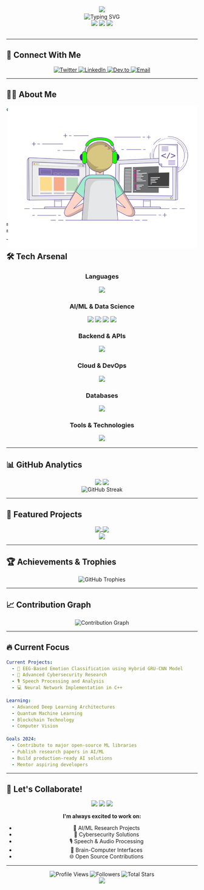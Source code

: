 <div align="center">
  <img src="https://capsule-render.vercel.app/api?type=waving&color=0:8B5CF6,50:06B6D4,100:10B981&height=120&section=header&text=Rudraksh%20Mohanty&fontSize=50&fontColor=fff&animation=fadeIn&fontAlignY=30&desc=AI/ML%20%7C%20Blockchain%20%7C%20Image%20Processing&descAlignY=55&descAlign=50"/>
</div>

<div align="center">
  <img src="https://readme-typing-svg.herokuapp.com?font=Fira+Code&weight=600&size=25&duration=4000&pause=1000&color=8B5CF6&center=true&vCenter=true&multiline=true&width=800&height=150&lines=🧠+AI%2FML+%26+Big+Data+Enthusiast;🔗+Blockchain+Developer;🎙️+Speech+Processing+Researcher;💻+Open+Source+Contributor" alt="Typing SVG" />
</div>

<div align="center">
  <img src="https://img.shields.io/badge/🌟-Building_the_Future_with_AI-8B5CF6?style=for-the-badge&logoColor=white"/>
  <img src="https://img.shields.io/badge/🚀-Always_Learning-06B6D4?style=for-the-badge&logoColor=white"/>
  <img src="https://img.shields.io/badge/💡-Innovation_Driven-10B981?style=for-the-badge&logoColor=white"/>
</div>

<br>

---

## 🔗 Connect With Me

<div align="center">
  <a href="https://twitter.com/rudrakshmohanty1080" target="_blank">
    <img src="https://img.shields.io/badge/Twitter-1DA1F2?style=for-the-badge&logo=twitter&logoColor=white&labelColor=1a1b27" alt="Twitter"/>
  </a>
  <a href="https://linkedin.com/in/rudraksh-mohanty" target="_blank">
    <img src="https://img.shields.io/badge/LinkedIn-0077B5?style=for-the-badge&logo=linkedin&logoColor=white&labelColor=1a1b27" alt="LinkedIn"/>
  </a>
  <a href="https://dev.to/rudraksh_mohanty" target="_blank">
    <img src="https://img.shields.io/badge/dev.to-0A0A0A?style=for-the-badge&logo=dev.to&logoColor=white&labelColor=1a1b27" alt="Dev.to"/>
  </a>
  <a href="mailto:rudraksh.mohanty05@gmail.com" target="_blank">
    <img src="https://img.shields.io/badge/Email-D14836?style=for-the-badge&logo=gmail&logoColor=white&labelColor=1a1b27" alt="Email"/>
  </a>
</div>

---

## 👨‍💻 About Me

<img align="right" alt="Coding" width="500" height="" src="https://raw.githubusercontent.com/devSouvik/devSouvik/master/gif3.gif">

```python
class RudrakshMohanty:
    def __init__(self):
        self.name = "Rudraksh Mohanty"
        self.role = "AI/ML Engineer & Researcher"
        self.location = "India 🇮🇳"
        self.interests = [
            "Artificial Intelligence",
            "Machine Learning",
            "Deep Learning",
            "Blockchain",
            "Speech Processing",
            "Computer Vision",
        ]
        self.current_focus = "EEG-based Emotion Classification"
    
    def say_hi(self):
        print("Thanks for dropping by! Let's build something amazing together!")

me = RudrakshMohanty()
me.say_hi()
```

---

## 🛠️ Tech Arsenal

<div align="center">

### **Languages**
<p>
  <img src="https://skillicons.dev/icons?i=python,cpp,c,js,solidity&theme=dark" />
</p>

### **AI/ML & Data Science**
<p>
  <img src="https://skillicons.dev/icons?i=tensorflow,pytorch,sklearn&theme=dark" />
  <img src="https://img.shields.io/badge/Pandas-150458?style=for-the-badge&logo=pandas&logoColor=white&labelColor=1a1b27"/>
  <img src="https://img.shields.io/badge/NumPy-013243?style=for-the-badge&logo=numpy&logoColor=white&labelColor=1a1b27"/>
  <img src="https://img.shields.io/badge/Jupyter-F37626?style=for-the-badge&logo=jupyter&logoColor=white&labelColor=1a1b27"/>
</p>

### **Backend & APIs**
<p>
  <img src="https://skillicons.dev/icons?i=flask,fastapi,django&theme=dark" />
</p>

### **Cloud & DevOps**
<p>
  <img src="https://skillicons.dev/icons?i=docker,kubernetes,aws&theme=dark" />
</p>

### **Databases**
<p>
  <img src="https://skillicons.dev/icons?i=mongodb,postgresql,mysql&theme=dark" />
</p>

### **Tools & Technologies**
<p>
  <img src="https://skillicons.dev/icons?i=git,github,vscode,linux,vim&theme=dark" />
</p>

</div>

---

## 📊 GitHub Analytics

<div align="center">
  <img height="180em" src="https://github-readme-stats.vercel.app/api?username=rudrakshmohanty&show_icons=true&theme=tokyonight&include_all_commits=true&count_private=true&hide_border=true"/>
  <img height="180em" src="https://github-readme-stats.vercel.app/api/top-langs/?username=rudrakshmohanty&layout=compact&langs_count=8&theme=tokyonight&hide_border=true"/>
</div>

<div align="center">
  <img src="https://github-readme-streak-stats.herokuapp.com/?user=rudrakshmohanty&theme=tokyonight&hide_border=true" alt="GitHub Streak"/>
</div>

---

## 🚀 Featured Projects

<div align="center">
  <a href="https://github.com/rudrakshmohanty/EEG-Based-Emotion-Classification-using-Hybrid-GRU-CNN-Model">
    <img align="center" src="https://github-readme-stats.vercel.app/api/pin/?username=rudrakshmohanty&repo=EEG-Based-Emotion-Classification-using-Hybrid-GRU-CNN-Model&theme=tokyonight&hide_border=true" />
  </a>
  <a href="https://github.com/rudrakshmohanty/Simple-Neural-Network-in-CPP">
    <img align="center" src="https://github-readme-stats.vercel.app/api/pin/?username=rudrakshmohanty&repo=Simple-Neural-Network-in-CPP&theme=tokyonight&hide_border=true" />
  </a>
</div>

<div align="center">
  <a href="https://github.com/rudrakshmohanty/Probabilistic-Reasoning-Project">
    <img align="center" src="https://github-readme-stats.vercel.app/api/pin/?username=rudrakshmohanty&repo=Probabilistic-Reasoning-Project&theme=tokyonight&hide_border=true" />
  </a>
</div>

---

## 🏆 Achievements & Trophies

<div align="center">
  <img src="https://github-profile-trophy.vercel.app/?username=rudrakshmohanty&theme=tokyonight&no-frame=true&row=1&column=7&margin-w=15&margin-h=15" alt="GitHub Trophies"/>
</div>

---

## 📈 Contribution Graph

<div align="center">
  <img src="https://github-readme-activity-graph.vercel.app/graph?username=rudrakshmohanty&theme=tokyo-night&hide_border=true&area=true&line=7c3aed&point=06b6d4" alt="Contribution Graph"/>
</div>

---

## 🔥 Current Focus

```yaml
Current Projects:
  - 🧠 EEG-Based Emotion Classification using Hybrid GRU-CNN Model
  - 🔐 Advanced Cybersecurity Research
  - 🎙️ Speech Processing and Analysis
  - 💻 Neural Network Implementation in C++

Learning:
  - Advanced Deep Learning Architectures
  - Quantum Machine Learning
  - Blockchain Technology
  - Computer Vision

Goals 2024:
  - Contribute to major open-source ML libraries
  - Publish research papers in AI/ML
  - Build production-ready AI solutions
  - Mentor aspiring developers
```

---

## 💬 Let's Collaborate!

<div align="center">
  <img src="https://img.shields.io/badge/🤝-Open_for_Collaboration-8B5CF6?style=for-the-badge&logoColor=white"/>
  <img src="https://img.shields.io/badge/💡-Always_Learning-06B6D4?style=for-the-badge&logoColor=white"/>
  <img src="https://img.shields.io/badge/🌟-Innovating_Daily-10B981?style=for-the-badge&logoColor=white"/>
</div>

<div align="center">
  
**I'm always excited to work on:**
- 🤖 AI/ML Research Projects
- 🔐 Cybersecurity Solutions
- 🎙️ Speech & Audio Processing
- 🧠 Brain-Computer Interfaces
- 🌐 Open Source Contributions

</div>

---

<div align="center">
  <img src="https://komarev.com/ghpvc/?username=rudrakshmohanty&label=Profile%20Views&color=8B5CF6&style=for-the-badge" alt="Profile Views"/>
  <img src="https://img.shields.io/github/followers/rudrakshmohanty?label=Followers&style=for-the-badge&logo=github&color=06B6D4" alt="Followers"/>
  <img src="https://img.shields.io/github/stars/rudrakshmohanty?label=Total%20Stars&style=for-the-badge&logo=github&color=10B981" alt="Total Stars"/>
</div>

<div align="center">
  <img src="https://capsule-render.vercel.app/api?type=waving&color=0:8B5CF6,50:06B6D4,100:10B981&height=120&section=footer"/>
</div>
